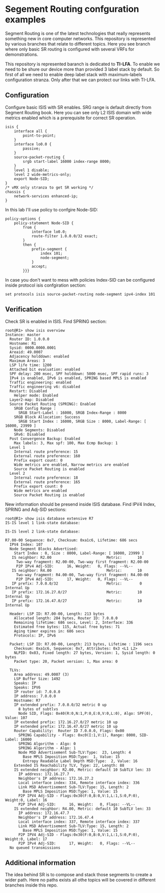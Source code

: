 # Segement Routing confguration examples

Segment Routing is one of the latest technologies that really represents something new in core computer networks. This repository is represented by various branches that relate to different topics. Here you see branch where only basic SR routing is configured with several VRFs for demonstrations.

This repository is represented baranch is dedicated to **TI-LFA**. To enable we need to be shure our device more than provided 3 label stack by default. So first of all we need to enable deep label stack with maximum-labels configuration stranza. Only after that we can protect our links with TI-LFA.

## Configuration
Configure basic ISIS with SR enables. SRG range is default directly from Segment Routing book. Here you can see only L2 ISIS domain with wide metrics enabled which is a prerequisite for correct SR operation.
```
isis {
    interface all {
        point-to-point;
    }
    interface lo0.0 {
        passive;
    }
    source-packet-routing {             
        srgb start-label 16000 index-range 8000;
    }
    level 1 disable;
    level 2 wide-metrics-only;
    export Node-SID;
}
/* vMX only stranza to get SR working */
chassis {
    network-services enhanced-ip;
}
``` 
In this lab I'll use policy to confgire Node-SID:
```
policy-options {
    policy-statement Node-SID {
        from {
            interface lo0.0;
            route-filter 1.0.0.0/32 exact;
        }
        then {
            prefix-segment {
                index 101;
                node-segment;
            }
            accept;
        }}}
```
In case you don't want to mess with policies Index-SID can be configured inside protocol isis confgiration section:
```
set protocols isis source-packet-routing node-segment ipv4-index 101
```

## Verification
Check SR is enabled in ISIS. Find SPRING section:
```
root@R1> show isis overview 
Instance: master
  Router ID: 1.0.0.0
  Hostname: R1
  Sysid: 0000.0000.0001
  Areaid: 49.0007
  Adjacency holddown: enabled
  Maximum Areas: 3
  LSP life time: 1200
  Attached bit evaluation: enabled
  SPF delay: 200 msec, SPF holddown: 5000 msec, SPF rapid runs: 3
  IPv4 is enabled, IPv6 is enabled, SPRING based MPLS is enabled
  Traffic engineering: enabled
  Traffic engineering v6: disabled
  Restart: Disabled
    Helper mode: Enabled
  Layer2-map: Disabled
  Source Packet Routing (SPRING): Enabled
    SRGB Config Range :
      SRGB Start-Label : 16000, SRGB Index-Range : 8000
    SRGB Block Allocation: Success
      SRGB Start Index : 16000, SRGB Size : 8000, Label-Range: [ 16000, 23999 ]
    Node Segments: Disabled
    SRv6: Disabled
  Post Convergence Backup: Enabled      
    Max labels: 3, Max spf: 100, Max Ecmp Backup: 1
  Level 1
    Internal route preference: 15
    External route preference: 160
    Prefix export count: 0
    Wide metrics are enabled, Narrow metrics are enabled
    Source Packet Routing is enabled
  Level 2
    Internal route preference: 18
    External route preference: 165
    Prefix export count: 0
    Wide metrics are enabled
    Source Packet Routing is enabled
```
New information should be presend inside ISIS database. Find IPV4 Index, SPRING and Adj-SID sections:
```
root@R1> show isis database extensive R7 
IS-IS level 1 link-state database:

IS-IS level 2 link-state database:

R7.00-00 Sequence: 0x7, Checksum: 0xa1c6, Lifetime: 686 secs
  IPV4 Index: 107
  Node Segment Blocks Advertised:
    Start Index : 0, Size : 8000, Label-Range: [ 16000, 23999 ]
   IS neighbor: R2.00                         Metric:       10
     Two-way fragment: R2.00-00, Two-way first fragment: R2.00-00
     P2P IPv4 Adj-SID:      16, Weight:   0, Flags: --VL--
   IS neighbor: R4.00                         Metric:       10
     Two-way fragment: R4.00-00, Two-way first fragment: R4.00-00
     P2P IPv4 Adj-SID:      17, Weight:   0, Flags: --VL--
   IP prefix: 7.0.0.0/32                      Metric:        0 Internal Up
   IP prefix: 172.16.27.0/27                  Metric:       10 Internal Up
   IP prefix: 172.16.47.0/27                  Metric:       10 Internal Up

  Header: LSP ID: R7.00-00, Length: 213 bytes
    Allocated length: 284 bytes, Router ID: 7.0.0.0
    Remaining lifetime: 686 secs, Level: 2, Interface: 336
    Estimated free bytes: 115, Actual free bytes: 71
    Aging timer expires in: 686 secs
    Protocols: IP, IPv6                 

  Packet: LSP ID: R7.00-00, Length: 213 bytes, Lifetime : 1196 secs
    Checksum: 0xa1c6, Sequence: 0x7, Attributes: 0x3 <L1 L2>
    NLPID: 0x83, Fixed length: 27 bytes, Version: 1, Sysid length: 0 bytes
    Packet type: 20, Packet version: 1, Max area: 0

  TLVs:
    Area address: 49.0007 (3)
    LSP Buffer Size: 1492
    Speaks: IP
    Speaks: IPV6
    IP router id: 7.0.0.0
    IP address: 7.0.0.0
    Hostname: R7
    IP extended prefix: 7.0.0.0/32 metric 0 up
      8 bytes of subtlvs
      Node SID, Flags: 0x40(R:0,N:1,P:0,E:0,V:0,L:0), Algo: SPF(0), Value: 107
    IP extended prefix: 172.16.27.0/27 metric 10 up
    IP extended prefix: 172.16.47.0/27 metric 10 up
    Router Capability:  Router ID 7.0.0.0, Flags: 0x00
      SPRING Capability - Flags: 0xc0(I:1,V:1), Range: 8000, SID-Label: 16000
      SPRING Algorithm - Algo: 0
      SPRING Algorithm - Algo: 1        
      Node MSD Advertisement Sub-TLV:Type:  23, Length: 4
        Base MPLS Imposition MSD:Type:  1, Value: 15
        Entropy Readable Label Depth MSD:Type:  2, Value: 16
    Extended IS Reachability TLV, Type: 22, Length: 88
    IS extended neighbor: R2.00, Metric: default 10 SubTLV len: 33
      IP address: 172.16.27.7
      Neighbor's IP address: 172.16.27.2
      Local interface index: 334, Remote interface index: 336
      Link MSD Advertisement Sub-TLV:Type: 15, Length: 2
        Base MPLS Imposition MSD:Type: 1, Value: 15
      P2P IPV4 Adj-SID - Flags:0x30(F:0,B:0,V:1,L:1,S:0,P:0), Weight:0, Label: 16
      P2P IPv4 Adj-SID:      16, Weight:   0, Flags: --VL--
    IS extended neighbor: R4.00, Metric: default 10 SubTLV len: 33
      IP address: 172.16.47.7
      Neighbor's IP address: 172.16.47.4
      Local interface index: 337, Remote interface index: 337
      Link MSD Advertisement Sub-TLV:Type: 15, Length: 2
        Base MPLS Imposition MSD:Type: 1, Value: 15
      P2P IPV4 Adj-SID - Flags:0x30(F:0,B:0,V:1,L:1,S:0,P:0), Weight:0, Label: 17
      P2P IPv4 Adj-SID:      17, Weight:   0, Flags: --VL--
  No queued transmissions 
```

## Additional information
The idea behind SR is to compose and stack those segments to create a wider path. Here no paths exists all othe topics will be covered in different branches inside this repo.